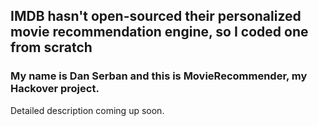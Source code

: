 ## IMDB hasn't open-sourced their personalized movie recommendation engine, so I coded one from scratch

### My name is Dan Serban and this is MovieRecommender, my Hackover project.

Detailed description coming up soon.

